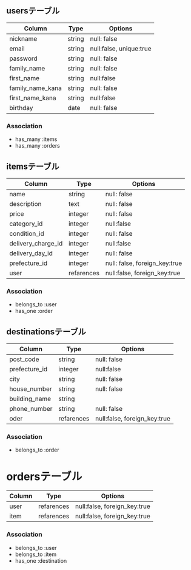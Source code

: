 ## usersテーブル
|Column|Type|Options|
|------|----|-------|
|nickname|string|null: false|
|email|string|null:false, unique:true|
|password|string|null: false|
|family_name|string|null: false|
|first_name|string|null:false|
|family_name_kana|string|null: false|
|first_name_kana|string|null:false|
|birthday|date|null: false|

### Association
- has_many :items
- has_many :orders

## itemsテーブル
|Column|Type|Options|
|------|----|-------|
|name|string|null: false|
|description|text|null: false|
|price|integer|null: false|
|category_id|integer|null:false|
|condition_id|integer|null: false|
|delivery_charge_id|integer|null:false|
|delivery_day_id|integer|null: false|
|prefecture_id|integer|null: false, foreign_key:true|
|user|refarences|null:false, foreign_key:true|

### Association
- belongs_to :user
- has_one :order

## destinationsテーブル
|Column|Type|Options|
|------|----|-------|
|post_code|string|null: false|
|prefecture_id|integer|null:false|
|city|string|null: false|
|house_number|string|null: false|
|building_name|string|
|phone_number|string|null: false|
|oder|refarences|null:false, foreign_key:true|

### Association
- belongs_to :order

# ordersテーブル
|Column|Type|Options|
|------|----|-------|
|user|refarences|null:false, foreign_key:true|
|item|refarences|null:false, foreign_key:true|

### Association
- belongs_to :user
- belongs_to :item
- has_one :destination
